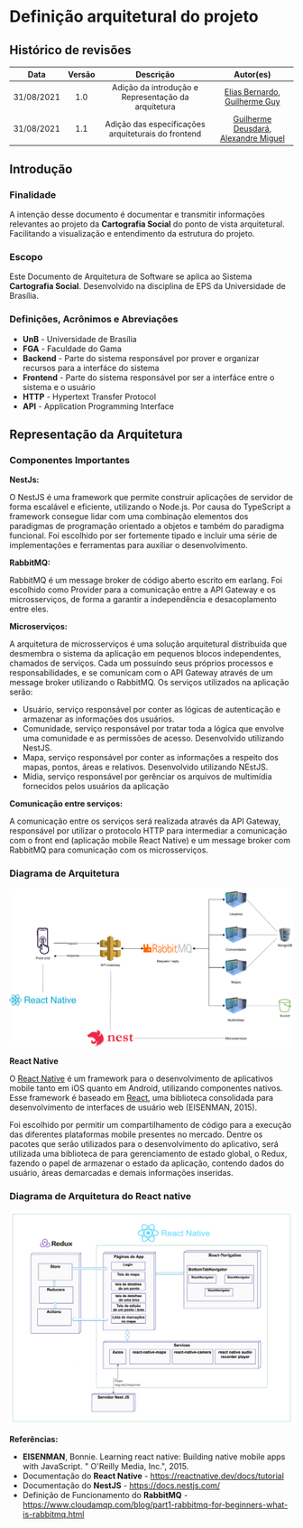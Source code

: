 # Definição arquitetural do projeto

## Histórico de revisões

|Data|Versão|Descrição|Autor(es)|
|:---:|:---:|:---:|:---:|
|31/08/2021|1.0| Adição da introdução e Representação da arquitetura |[Elias Bernardo](https://github.com/ebmm01), [Guilherme Guy](https://github.com/guilherme1guy)|
|31/08/2021|1.1| Adição das especificações arquiteturais do frontend |[Guilherme Deusdará](https://github.com/gdeusdara), [Alexandre Miguel](https://github.com/aleronupe)|

## Introdução

### Finalidade

A intenção desse documento é documentar e transmitir informações relevantes ao projeto da __Cartografia Social__ do ponto de vista arquitetural. Facilitando a visualização e entendimento da estrutura do projeto.

### Escopo

Este Documento de Arquitetura de Software se aplica ao Sistema __Cartografia Social__. Desenvolvido na disciplina de EPS da Universidade de Brasília.

### Definições, Acrônimos e Abreviações

- __UnB__ - Universidade de Brasília
- __FGA__ - Faculdade do Gama
- __Backend__ - Parte do sistema responsável por prover e organizar recursos para a interfáce do sistema
- __Frontend__ - Parte do sistema responsável por ser a interfáce entre o sistema e o usuário
- __HTTP__ - Hypertext Transfer Protocol
- __API__ - Application Programming Interface

## Representação da Arquitetura

### Componentes Importantes

__NestJs:__

O NestJS é uma framework que permite construir aplicações de servidor de forma escalável e eficiente, utilizando o Node.js. Por causa do TypeScript a framework consegue lidar com uma combinação elementos dos paradigmas de programação orientado a objetos e também do paradigma funcional.  Foi escolhido por ser fortemente tipado e incluir uma série de implementações e ferramentas para auxiliar o desenvolvimento.

__RabbitMQ:__

RabbitMQ é um message broker de código aberto escrito em earlang. Foi escolhido como Provider para a comunicação entre a API Gateway e os microsserviços, de forma a garantir a independência e desacoplamento entre eles.

__Microserviços:__

A arquitetura de microsserviços é uma solução arquitetural distribuída que desmembra o sistema da aplicação em pequenos blocos independentes, chamados de serviços. Cada um possuíndo seus próprios processos e responsabilidades, e se comunicam com o API Gateway através de um message broker utilizando o RabbitMQ. Os serviços utilizados na aplicação serão:

- Usuário, serviço responsável por conter as lógicas de autenticação e armazenar as informações dos usuários.
- Comunidade, serviço responsável por tratar toda a lógica que envolve uma comunidade e as permissões de acesso. Desenvolvido utilizando NestJS.
- Mapa, serviço responsável por conter as informações a respeito dos mapas, pontos, áreas e relativos. Desenvolvido utilizando NEstJS.
- Mídia, serviço responsável por gerênciar os arquivos de multimídia fornecidos pelos usuários da aplicação

__Comunicação entre serviços:__

A comunicação entre os serviços será realizada através da API Gateway, responsável por utilizar o protocolo HTTP para intermediar a comunicação com o front end (aplicação mobile React Native) e um message broker com RabbitMQ para comunicação com os microsserviços.

### Diagrama de Arquitetura
![](../../src/assets/arquitetura/diagrama.png)

__React Native__

O [React Native](https://reactnative.dev/) é um framework para o desenvolvimento de aplicativos mobile tanto em iOS quanto em Android, utilizando componentes nativos. Esse framework é baseado em [React](https://pt-br.reactjs.org/docs/getting-started.html), uma biblioteca consolidada para desenvolvimento de interfaces de usuário web (EISENMAN, 2015).

Foi escolhido por permitir um compartilhamento de código para a execução das diferentes plataformas mobile presentes no mercado. Dentre os pacotes que serão utilizados para o desenvolvimento do aplicativo, será utilizada uma biblioteca de para gerenciamento de estado global, o Redux, fazendo o papel de armazenar o estado da aplicação, contendo dados do usuário, áreas demarcadas e demais informações inseridas.

### Diagrama de Arquitetura do React native
![](../../src/assets/arquitetura/react-native-archteture.png)


__Referências:__

* **EISENMAN**, Bonnie. Learning react native: Building native mobile apps with JavaScript. " O'Reilly Media, Inc.", 2015.
* Documentação do **React Native** - https://reactnative.dev/docs/tutorial
* Documentação do **NestJS** - https://docs.nestjs.com/
* Definição de Funcionamento do **RabbitMQ** - https://www.cloudamqp.com/blog/part1-rabbitmq-for-beginners-what-is-rabbitmq.html